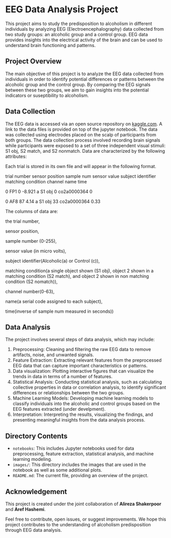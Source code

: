 # EEG Data Analysis Project

This project aims to study the predisposition to alcoholism in different individuals by analyzing EEG (Electroencephalography) data collected from two study groups: an alcoholic group and a control group. EEG data provides insights into the electrical activity of the brain and can be used to understand brain functioning and patterns.

## Project Overview

The main objective of this project is to analyze the EEG data collected from individuals in order to identify potential differences or patterns between the alcoholic group and the control group. By comparing the EEG signals between these two groups, we aim to gain insights into the potential indicators or suseptibility to alcoholism.

## Data Collection

The EEG data is accessed via an open source repository on [kaggle.com](kaggle.com). A link to the data files is provided on top of the jupyter notebook. The data was collected using electrodes placed on the scalp of participants from both groups. The data collection process involved recording brain signals while participants were exposed to a set of three independent visual stimuli: S1 obj, S2 match, and S2 nonmatch. Data are characterized by the following attributes:

Each trial is stored in its own file and will appear in the following format.

trial number sensor position sample num sensor value subject identifier matching condition channel name time

0 FP1 0 -8.921 a S1 obj 0 co2a0000364 0

0 AF8 87 4.14 a S1 obj 33 co2a0000364 0.33

The columns of data are:

the trial number,

sensor position,

sample number (0-255),

sensor value (in micro volts),

subject identifier(Alcoholic(a) or Control (c)),

matching condition(a single object shown (S1 obj), object 2 shown in a matching condition (S2 match), and object 2 shown in non matching condition (S2 nomatch)),

channel number(0-63),

name(a serial code assigned to each subject),

time(inverse of sample num measured in seconds)) 

## Data Analysis

The project involves several steps of data analysis, which may include:

1. Preprocessing: Cleaning and filtering the raw EEG data to remove artifacts, noise, and unwanted signals.
2. Feature Extraction: Extracting relevant features from the preprocessed EEG data that can capture important characteristics or patterns.
3. Data visualization: Plotting interactive figures that can visualize the trends in data in terms of a number of features.
4. Statistical Analysis: Conducting statistical analysis, such as calculating collective properties in data or correlation analysis, to identify significant differences or relationships between the two groups.
4. Machine Learning Models: Developing machine learning models to classify individuals into the alcoholic and control groups based on the EEG features extracted (under develpment).
5. Interpretation: Interpreting the results, visualizing the findings, and presenting meaningful insights from the data analysis process.

## Directory Contents

- `notebooks`: This includes Jupyter notebooks used for data preprocessing, feature extraction, statistical analysis, and machine learning modeling.
- `images/`: This directory includes the images that are used in the notebook as well as some additional plots.
- `README.md`: The current file, providing an overview of the project.

## Acknowledgement

This project is created under the joint collaboration of __Alireza Shakerpoor__ and __Aref Hashemi__.

Feel free to contribute, open issues, or suggest improvements. We hope this project contributes to the understanding of alcoholism predisposition through EEG data analysis.
